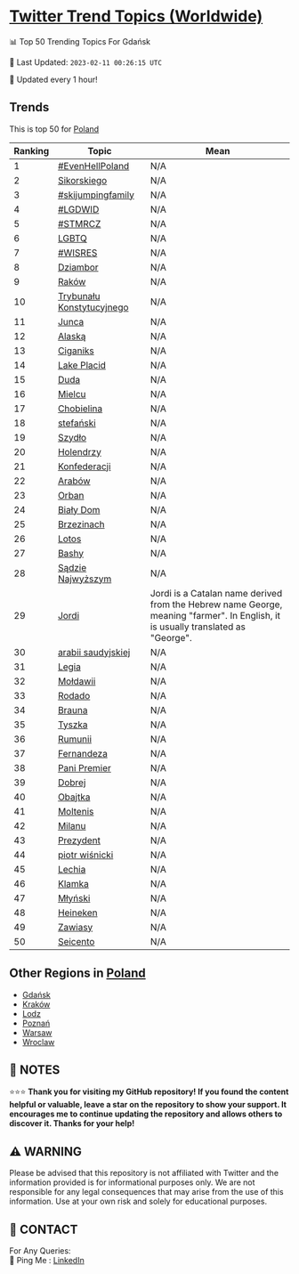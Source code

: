 [Twitter Trend Topics (Worldwide)](https://github.com/ErcinDedeoglu/Twitter-Trend-Topics)
==========


📊 Top 50 Trending Topics For Gdańsk

📆 Last Updated: `2023-02-11 00:26:15 UTC`

🔧 Updated every 1 hour!


## Trends

This is top 50 for [Poland](</Poland>)

| Ranking | Topic | Mean |
| ------- | ------------ | ------------ |
| 1 | [#EvenHellPoland](http://twitter.com/search?q=%23EvenHellPoland) | N/A |
| 2 | [Sikorskiego](http://twitter.com/search?q=Sikorskiego) | N/A |
| 3 | [#skijumpingfamily](http://twitter.com/search?q=%23skijumpingfamily) | N/A |
| 4 | [#LGDWID](http://twitter.com/search?q=%23LGDWID) | N/A |
| 5 | [#STMRCZ](http://twitter.com/search?q=%23STMRCZ) | N/A |
| 6 | [LGBTQ](http://twitter.com/search?q=LGBTQ) | N/A |
| 7 | [#WISRES](http://twitter.com/search?q=%23WISRES) | N/A |
| 8 | [Dziambor](http://twitter.com/search?q=Dziambor) | N/A |
| 9 | [Raków](http://twitter.com/search?q=Rak%c3%b3w) | N/A |
| 10 | [Trybunału Konstytucyjnego](http://twitter.com/search?q=Trybuna%c5%82u+Konstytucyjnego) | N/A |
| 11 | [Junca](http://twitter.com/search?q=Junca) | N/A |
| 12 | [Alaską](http://twitter.com/search?q=Alask%c4%85) | N/A |
| 13 | [Ciganiks](http://twitter.com/search?q=Ciganiks) | N/A |
| 14 | [Lake Placid](http://twitter.com/search?q=Lake+Placid) | N/A |
| 15 | [Duda](http://twitter.com/search?q=Duda) | N/A |
| 16 | [Mielcu](http://twitter.com/search?q=Mielcu) | N/A |
| 17 | [Chobielina](http://twitter.com/search?q=Chobielina) | N/A |
| 18 | [stefański](http://twitter.com/search?q=stefa%c5%84ski) | N/A |
| 19 | [Szydło](http://twitter.com/search?q=Szyd%c5%82o) | N/A |
| 20 | [Holendrzy](http://twitter.com/search?q=Holendrzy) | N/A |
| 21 | [Konfederacji](http://twitter.com/search?q=Konfederacji) | N/A |
| 22 | [Arabów](http://twitter.com/search?q=Arab%c3%b3w) | N/A |
| 23 | [Orban](http://twitter.com/search?q=Orban) | N/A |
| 24 | [Biały Dom](http://twitter.com/search?q=Bia%c5%82y+Dom) | N/A |
| 25 | [Brzezinach](http://twitter.com/search?q=Brzezinach) | N/A |
| 26 | [Lotos](http://twitter.com/search?q=Lotos) | N/A |
| 27 | [Bashy](http://twitter.com/search?q=Bashy) | N/A |
| 28 | [Sądzie Najwyższym](http://twitter.com/search?q=S%c4%85dzie+Najwy%c5%bcszym) | N/A |
| 29 | [Jordi](http://twitter.com/search?q=Jordi) | Jordi is a Catalan name derived from the Hebrew name George, meaning "farmer". In English, it is usually translated as "George". |
| 30 | [arabii saudyjskiej](http://twitter.com/search?q=arabii+saudyjskiej) | N/A |
| 31 | [Legia](http://twitter.com/search?q=Legia) | N/A |
| 32 | [Mołdawii](http://twitter.com/search?q=Mo%c5%82dawii) | N/A |
| 33 | [Rodado](http://twitter.com/search?q=Rodado) | N/A |
| 34 | [Brauna](http://twitter.com/search?q=Brauna) | N/A |
| 35 | [Tyszka](http://twitter.com/search?q=Tyszka) | N/A |
| 36 | [Rumunii](http://twitter.com/search?q=Rumunii) | N/A |
| 37 | [Fernandeza](http://twitter.com/search?q=Fernandeza) | N/A |
| 38 | [Pani Premier](http://twitter.com/search?q=Pani+Premier) | N/A |
| 39 | [Dobrej](http://twitter.com/search?q=Dobrej) | N/A |
| 40 | [Obajtka](http://twitter.com/search?q=Obajtka) | N/A |
| 41 | [Moltenis](http://twitter.com/search?q=Moltenis) | N/A |
| 42 | [Milanu](http://twitter.com/search?q=Milanu) | N/A |
| 43 | [Prezydent](http://twitter.com/search?q=Prezydent) | N/A |
| 44 | [piotr wiśnicki](http://twitter.com/search?q=piotr+wi%c5%9bnicki) | N/A |
| 45 | [Lechia](http://twitter.com/search?q=Lechia) | N/A |
| 46 | [Klamka](http://twitter.com/search?q=Klamka) | N/A |
| 47 | [Młyński](http://twitter.com/search?q=M%c5%82y%c5%84ski) | N/A |
| 48 | [Heineken](http://twitter.com/search?q=Heineken) | N/A |
| 49 | [Zawiasy](http://twitter.com/search?q=Zawiasy) | N/A |
| 50 | [Seicento](http://twitter.com/search?q=Seicento) | N/A |



## Other Regions in [Poland](</Poland>)

* [Gdańsk](</Poland/Gdańsk.md>)
* [Kraków](</Poland/Kraków.md>)
* [Lodz](</Poland/Lodz.md>)
* [Poznań](</Poland/Poznań.md>)
* [Warsaw](</Poland/Warsaw.md>)
* [Wroclaw](</Poland/Wroclaw.md>)



## 📝 NOTES

⭐⭐⭐ **Thank you for visiting my GitHub repository! If you found the content helpful or valuable, leave a star on the repository to show your support. It encourages me to continue updating the repository and allows others to discover it. Thanks for your help!**


## ⚠️ WARNING

Please be advised that this repository is not affiliated with Twitter and the information provided is for informational purposes only. We are not responsible for any legal consequences that may arise from the use of this information. Use at your own risk and solely for educational purposes.


## 📨 CONTACT

 For Any Queries:  
            🏓 Ping Me : [LinkedIn](https://www.linkedin.com/in/ercindedeoglu/)
